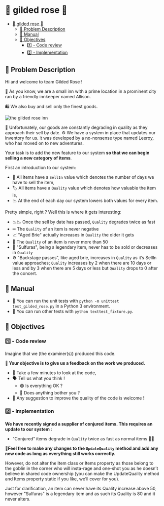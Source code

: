 # 🏪 gilded rose 🌹

- [🏪 gilded rose 🌹](#-gilded-rose-)
  - [🤔 Problem Description](#-problem-description)
  - [📖 Manual](#-manual)
  - [🎯 Objectives](#-objectives)
    - [1️⃣ - Code review](#1️⃣---code-review)
    - [2️⃣ - Implementation](#2️⃣---implementation)

## 🤔 Problem Description

Hi and welcome to team Gilded Rose !

🏪 As you know, we are a small inn with a prime location in a prominent city ran by a friendly innkeeper named Allison.

🛍 We also buy and sell only the finest goods.

![the gilded rose inn](https://static.wikia.nocookie.net/wowwiki/images/8/8b/The_Gilded_Rose.jpg/revision/latest/scale-to-width-down/400)

🙁 Unfortunately, our goods are constantly degrading in quality as they approach their sell by date.
⚙️ We have a system in place that updates our inventory for us. It was developed by a no-nonsense type named Leeroy, who has moved on to new adventures.

Your task is to add the new feature to our system **so that we can begin selling a new category of items**.

First an introduction to our system:

- 📆 All items have a `SellIn` value which denotes the number of days we have to sell the item,
- 🏷 All items have a `Quality` value which denotes how valuable the item is,
- 📉 At the end of each day our system lowers both values for every item.

Pretty simple, right ? Well this is where it gets interesting:

- 📉📉 Once the sell by date has passed, `Quality` degrades twice as fast
- ➖ The `Quality` of an item is never negative
- 📈 "Aged Brie" actually increases in `Quality` the older it gets
- 🚧 The `Quality` of an item is never more than 50
- 💫 "Sulfuras", being a legendary item, never has to be sold or decreases in `Quality`
- ⚙️ "Backstage passes", like aged brie, increases in `Quality` as it’s SellIn value approaches; `Quality` increases by 2 when there are 10 days or less and by 3 when there are 5 days or less but `Quality` drops to 0 after the concert.

## 📖 Manual

- 🐍 You can run the unit tests with `python -m unittest test_gilded_rose.py` in a Python 3 environment.
- 🐍 You can run other tests with `python texttest_fixture.py`.

## 🎯 Objectives

### 1️⃣ - Code review

Imagine that we (the examiner(s)) produced this code.

**🎯 Your objective is to give us a feedback on the work we produced.**

- 👀 Take a few minutes to look at the code,
- 🗣 Tell us what you think !
  - 🟢 Is everything OK ?
  - 🔴 Does anything bother you ?
- 🙋 Any suggestion to improve the quality of the code is welcome !

### 2️⃣ - Implementation

**We have recently signed a supplier of conjured items. This requires an update to our system** :

- "Conjured" items degrade in `Quality` twice as fast as normal items 🧙‍♂️

🎯**Feel free to make any changes to the `UpdateQuality` method and add any new code as long as everything still works correctly.**

However, do not alter the Item class or Items property as those belong to the goblin in the corner who will insta-rage and one-shot you as he doesn’t believe in shared code ownership (you can make the UpdateQuality method and Items property static if you like, we’ll cover for you).

Just for clarification, an item can never have its Quality increase above 50, however "Sulfuras" is a legendary item and as such its Quality is 80 and it never alters.
